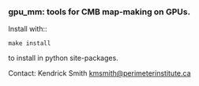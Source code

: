 ### gpu_mm: tools for CMB map-making on GPUs.

Install with::

    make install

to install in python site-packages.

Contact: Kendrick Smith <kmsmith@perimeterinstitute.ca>
